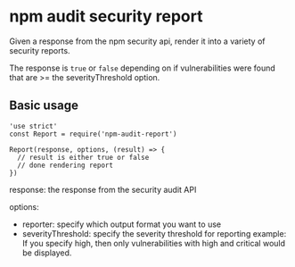 
# npm audit security report

Given a response from the npm security api, render it into a variety of security reports.

The response is `true` or `false` depending on if vulnerabilities were found that are >= the severityThreshold option.


## Basic usage

```
'use strict'
const Report = require('npm-audit-report')

Report(response, options, (result) => {
  // result is either true or false
  // done rendering report
})
```

response: the response from the security audit API

options:
- reporter: specify which output format you want to use
- severityThreshold: specify the severity threshold for reporting
  example: If you specify high, then only vulnerabilities with high and critical would be displayed.


